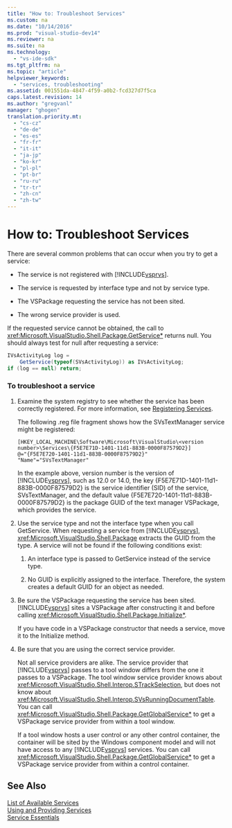 ```yaml
---
title: "How to: Troubleshoot Services"
ms.custom: na
ms.date: "10/14/2016"
ms.prod: "visual-studio-dev14"
ms.reviewer: na
ms.suite: na
ms.technology: 
  - "vs-ide-sdk"
ms.tgt_pltfrm: na
ms.topic: "article"
helpviewer_keywords: 
  - "services, troubleshooting"
ms.assetid: 001551da-4847-4f59-a0b2-fcd327d7f5ca
caps.latest.revision: 14
ms.author: "gregvanl"
manager: "ghogen"
translation.priority.mt: 
  - "cs-cz"
  - "de-de"
  - "es-es"
  - "fr-fr"
  - "it-it"
  - "ja-jp"
  - "ko-kr"
  - "pl-pl"
  - "pt-br"
  - "ru-ru"
  - "tr-tr"
  - "zh-cn"
  - "zh-tw"
---
```

# How to: Troubleshoot Services
There are several common problems that can occur when you try to get a service:  
  
-   The service is not registered with [!INCLUDE[vsprvs](../codequality/includes/vsprvs_md.md)].  
  
-   The service is requested by interface type and not by service type.  
  
-   The VSPackage requesting the service has not been sited.  
  
-   The wrong service provider is used.  
  
 If the requested service cannot be obtained, the call to <xref:Microsoft.VisualStudio.Shell.Package.GetService*> returns null. You should always test for null after requesting a service:  
  
```c#  
IVsActivityLog log =   
    GetService(typeof(SVsActivityLog)) as IVsActivityLog;  
if (log == null) return;  
```  
  
### To troubleshoot a service  
  
1.  Examine the system registry to see whether the service has been correctly registered. For more information, see [Registering Services](../misc/registering-services.md).  
  
     The following .reg file fragment shows how the SVsTextManager service might be registered:  
  
    ```  
    [HKEY_LOCAL_MACHINE\Software\Microsoft\VisualStudio\<version number>\Services\{F5E7E71D-1401-11d1-883B-0000F87579D2}]  
    @="{F5E7E720-1401-11d1-883B-0000F87579D2}"  
    "Name"="SVsTextManager"  
    ```  
  
     In the example above, version number is the version of [!INCLUDE[vsprvs](../codequality/includes/vsprvs_md.md)], such as 12.0 or 14.0, the key {F5E7E71D-1401-11d1-883B-0000F87579D2} is the service identifier (SID) of the service, SVsTextManager, and the default value {F5E7E720-1401-11d1-883B-0000F87579D2} is the package GUID of the text manager VSPackage, which provides the service.  
  
2.  Use the service type and not the interface type when you call GetService. When requesting a service from [!INCLUDE[vsprvs](../codequality/includes/vsprvs_md.md)], <xref:Microsoft.VisualStudio.Shell.Package> extracts the GUID from the type. A service will not be found if the following conditions exist:  
  
    1.  An interface type is passed to GetService instead of the service type.  
  
    2.  No GUID is explicitly assigned to the interface. Therefore, the system creates a default GUID for an object as needed.  
  
3.  Be sure the VSPackage requesting the service has been sited. [!INCLUDE[vsprvs](../codequality/includes/vsprvs_md.md)] sites a VSPackage after constructing it and before calling <xref:Microsoft.VisualStudio.Shell.Package.Initialize*>.  
  
     If you have code in a VSPackage constructor that needs a service, move it to the Initialize method.  
  
4.  Be sure that you are using the correct service provider.  
  
     Not all service providers are alike. The service provider that [!INCLUDE[vsprvs](../codequality/includes/vsprvs_md.md)] passes to a tool window differs from the one it passes to a VSPackage. The tool window service provider knows about <xref:Microsoft.VisualStudio.Shell.Interop.STrackSelection>, but does not know about <xref:Microsoft.VisualStudio.Shell.Interop.SVsRunningDocumentTable>. You can call <xref:Microsoft.VisualStudio.Shell.Package.GetGlobalService*> to get a VSPackage service provider from within a tool window.  
  
     If a tool window hosts a user control or any other control container, the container will be sited by the Windows component model and will not have access to any [!INCLUDE[vsprvs](../codequality/includes/vsprvs_md.md)] services. You can call <xref:Microsoft.VisualStudio.Shell.Package.GetGlobalService*> to get a VSPackage service provider from within a control container.  
  
## See Also  
 [List of Available Services](../extensibility/list-of-available-services.md)   
 [Using and Providing Services](../extensibility/using-and-providing-services.md)   
 [Service Essentials](../extensibility/service-essentials.md)